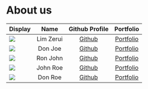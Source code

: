 # About us

Display |   Name    |            Github Profile             | Portfolio 
--------|:---------:|:-------------------------------------:|:---------:
![](https://via.placeholder.com/100.png?text=Photo) | Lim Zerui | [Github](https://github.com/limzerui) | [Portfolio](docs/team/johndoe.md)
![](https://via.placeholder.com/100.png?text=Photo) |  Don Joe  |     [Github](https://github.com/)     | [Portfolio](docs/team/johndoe.md)
![](https://via.placeholder.com/100.png?text=Photo) | Ron John  |     [Github](https://github.com/)     | [Portfolio](docs/team/johndoe.md)
![](https://via.placeholder.com/100.png?text=Photo) | John Roe  |     [Github](https://github.com/)     | [Portfolio](docs/team/johndoe.md)
![](https://via.placeholder.com/100.png?text=Photo) |  Don Roe  |     [Github](https://github.com/)     | [Portfolio](docs/team/johndoe.md)
